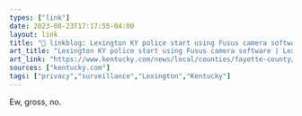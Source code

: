 ```yaml
---
types: ["link"]
date: 2023-08-23T17:17:55-04:00
layout: link
title: "🔗 linkblog: Lexington KY police start using Fusus camera software | Lexington Herald Leader'"
art_title: "Lexington KY police start using Fusus camera software | Lexington Herald Leader"
art_link: "https://www.kentucky.com/news/local/counties/fayette-county/article278520934.html"
sources: ["kentucky.com"]
tags: ["privacy","surveillance","Lexington","Kentucky"]
---
```

Ew, gross, no.  
 
